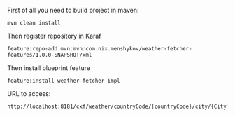First of all you need to build project in maven:
```
mvn clean install
```
Then register repository in Karaf
```
feature:repo-add mvn:mvn:com.nix.menshykov/weather-fetcher-features/1.0.0-SNAPSHOT/xml 
```
Then install blueprint feature
```
feature:install weather-fetcher-impl
```
URL to access:
```
http://localhost:8181/cxf/weather/countryCode/{countryCode}/city/{City}
```